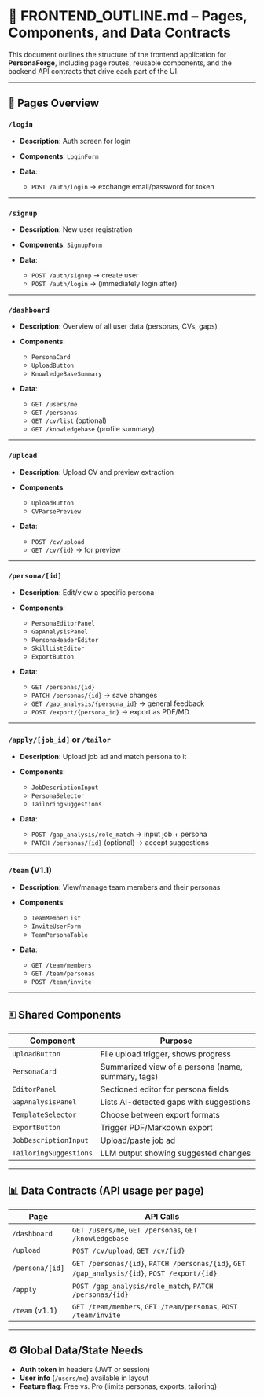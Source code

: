 # 📁 FRONTEND\_OUTLINE.md – Pages, Components, and Data Contracts

This document outlines the structure of the frontend application for **PersonaForge**, including page routes, reusable components, and the backend API contracts that drive each part of the UI.

---

## 📁 Pages Overview

### `/login`

* **Description**: Auth screen for login
* **Components**: `LoginForm`
* **Data**:

  * `POST /auth/login` → exchange email/password for token

---

### `/signup`

* **Description**: New user registration
* **Components**: `SignupForm`
* **Data**:

  * `POST /auth/signup` → create user
  * `POST /auth/login` → (immediately login after)

---

### `/dashboard`

* **Description**: Overview of all user data (personas, CVs, gaps)
* **Components**:

  * `PersonaCard`
  * `UploadButton`
  * `KnowledgeBaseSummary`
* **Data**:

  * `GET /users/me`
  * `GET /personas`
  * `GET /cv/list` (optional)
  * `GET /knowledgebase` (profile summary)

---

### `/upload`

* **Description**: Upload CV and preview extraction
* **Components**:

  * `UploadButton`
  * `CVParsePreview`
* **Data**:

  * `POST /cv/upload`
  * `GET /cv/{id}` → for preview

---

### `/persona/[id]`

* **Description**: Edit/view a specific persona
* **Components**:

  * `PersonaEditorPanel`
  * `GapAnalysisPanel`
  * `PersonaHeaderEditor`
  * `SkillListEditor`
  * `ExportButton`
* **Data**:

  * `GET /personas/{id}`
  * `PATCH /personas/{id}` → save changes
  * `GET /gap_analysis/{persona_id}` → general feedback
  * `POST /export/{persona_id}` → export as PDF/MD

---

### `/apply/[job_id]` or `/tailor`

* **Description**: Upload job ad and match persona to it
* **Components**:

  * `JobDescriptionInput`
  * `PersonaSelector`
  * `TailoringSuggestions`
* **Data**:

  * `POST /gap_analysis/role_match` → input job + persona
  * `PATCH /personas/{id}` (optional) → accept suggestions

---

### `/team` (V1.1)

* **Description**: View/manage team members and their personas
* **Components**:

  * `TeamMemberList`
  * `InviteUserForm`
  * `TeamPersonaTable`
* **Data**:

  * `GET /team/members`
  * `GET /team/personas`
  * `POST /team/invite`

---

## 🗉 Shared Components

| Component              | Purpose                                            |
| ---------------------- | -------------------------------------------------- |
| `UploadButton`         | File upload trigger, shows progress                |
| `PersonaCard`          | Summarized view of a persona (name, summary, tags) |
| `EditorPanel`          | Sectioned editor for persona fields                |
| `GapAnalysisPanel`     | Lists AI-detected gaps with suggestions            |
| `TemplateSelector`     | Choose between export formats                      |
| `ExportButton`         | Trigger PDF/Markdown export                        |
| `JobDescriptionInput`  | Upload/paste job ad                                |
| `TailoringSuggestions` | LLM output showing suggested changes               |

---

## 📊 Data Contracts (API usage per page)

| Page            | API Calls                                                                                   |
| --------------- | ------------------------------------------------------------------------------------------- |
| `/dashboard`    | `GET /users/me`, `GET /personas`, `GET /knowledgebase`                                      |
| `/upload`       | `POST /cv/upload`, `GET /cv/{id}`                                                           |
| `/persona/[id]` | `GET /personas/{id}`, `PATCH /personas/{id}`, `GET /gap_analysis/{id}`, `POST /export/{id}` |
| `/apply`        | `POST /gap_analysis/role_match`, `PATCH /personas/{id}`                                     |
| `/team` (v1.1)  | `GET /team/members`, `GET /team/personas`, `POST /team/invite`                              |

---

## ⚙️ Global Data/State Needs

* **Auth token** in headers (JWT or session)
* **User info** (`/users/me`) available in layout
* **Feature flag**: Free vs. Pro (limits personas, exports, tailoring)
